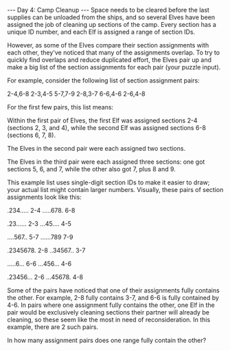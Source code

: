 --- Day 4: Camp Cleanup ---
Space needs to be cleared before the last supplies can be unloaded from the ships,
and so several Elves have been assigned the job 
of cleaning up sections of the camp. 
Every section has a unique ID number, 
and each Elf is assigned a range of section IDs.

However, 
as some of the Elves compare their section assignments with each other, 
they've noticed that many of the assignments overlap. 
To try to quickly find overlaps and reduce duplicated effort, 
the Elves pair up 
and make a big list of the section assignments for each pair 
(your puzzle input).

For example, 
consider the following list of section assignment pairs:

2-4,6-8
2-3,4-5
5-7,7-9
2-8,3-7
6-6,4-6
2-6,4-8

For the first few pairs, this list means:

Within the first pair of Elves, 
the first Elf was assigned sections 2-4 (sections 2, 3, and 4), 
while the second Elf was assigned sections 6-8 (sections 6, 7, 8).

The Elves in the second pair were each assigned two sections.

The Elves in the third pair were each assigned three sections: 
one got sections 5, 6, and 7, 
while the other also got 7, plus 8 and 9.

This example list uses single-digit section IDs to make it easier to draw; 
your actual list might contain larger numbers. 
Visually, these pairs of section assignments look like this:

.234.....  2-4
.....678.  6-8

.23......  2-3
...45....  4-5

....567..  5-7
......789  7-9

.2345678.  2-8
..34567..  3-7

.....6...  6-6
...456...  4-6

.23456...  2-6
...45678.  4-8

Some of the pairs have noticed 
that one of their assignments fully contains the other. 
For example, 
2-8 fully contains 3-7, 
and 6-6 is fully contained by 4-6. 
In pairs where one assignment fully contains the other, 
one Elf in the pair 
would be exclusively cleaning sections their partner will already be cleaning, 
so these seem like the most in need of reconsideration. 
In this example, there are 2 such pairs.

In how many assignment pairs 
does one range fully contain the other?


